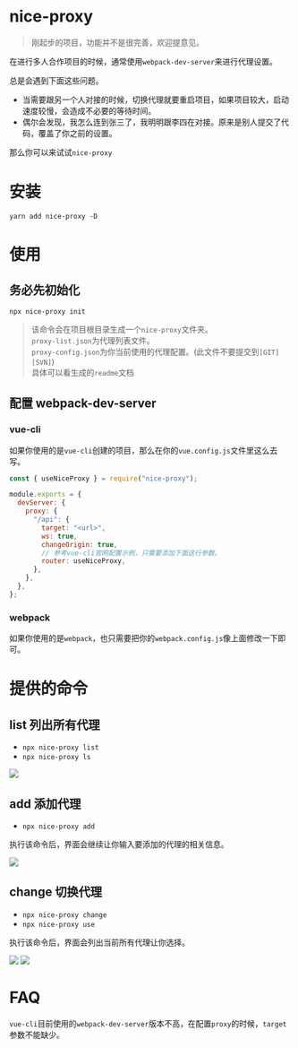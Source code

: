 # nice-proxy

> 刚起步的项目，功能并不是很完善，欢迎提意见。

在进行多人合作项目的时候，通常使用`webpack-dev-server`来进行代理设置。

总是会遇到下面这些问题。

- 当需要跟另一个人对接的时候，切换代理就要重启项目，如果项目较大，启动速度较慢，会造成不必要的等待时间。
- 偶尔会发现，我怎么连到张三了，我明明跟李四在对接。原来是别人提交了代码，覆盖了你之前的设置。

那么你可以来试试`nice-proxy`

# 安装

`yarn add nice-proxy -D`

# 使用

## 务必先初始化

`npx nice-proxy init`

> 该命令会在项目根目录生成一个`nice-proxy`文件夹。  
> `proxy-list.json`为代理列表文件。  
> `proxy-config.json`为你当前使用的代理配置。(此文件不要提交到`[GIT][SVN]`)  
> 具体可以看生成的`readme`文档

## 配置 webpack-dev-server

### vue-cli

如果你使用的是`vue-cli`创建的项目，那么在你的`vue.config.js`文件里这么去写。

```js
const { useNiceProxy } = require("nice-proxy");

module.exports = {
  devServer: {
    proxy: {
      "/api": {
        target: "<url>",
        ws: true,
        changeOrigin: true,
        // 参考vue-cli官网配置示例，只需要添加下面这行参数。
        router: useNiceProxy,
      },
    },
  },
};
```

### webpack

如果你使用的是`webpack`，也只需要把你的`webpack.config.js`像上面修改一下即可。

# 提供的命令

## list 列出所有代理

- `npx nice-proxy list`
- `npx nice-proxy ls`

![](https://segmentfault.com/img/bVcWWXa)

## add 添加代理

- `npx nice-proxy add`

执行该命令后，界面会继续让你输入要添加的代理的相关信息。

![](https://segmentfault.com/img/bVcWWXb)

## change 切换代理

- `npx nice-proxy change`
- `npx nice-proxy use`

执行该命令后，界面会列出当前所有代理让你选择。

![](https://segmentfault.com/img/bVcWWXi)
![](https://segmentfault.com/img/bVcWWXj)

# FAQ

`vue-cli`目前使用的`webpack-dev-server`版本不高，在配置`proxy`的时候，`target`参数不能缺少。
